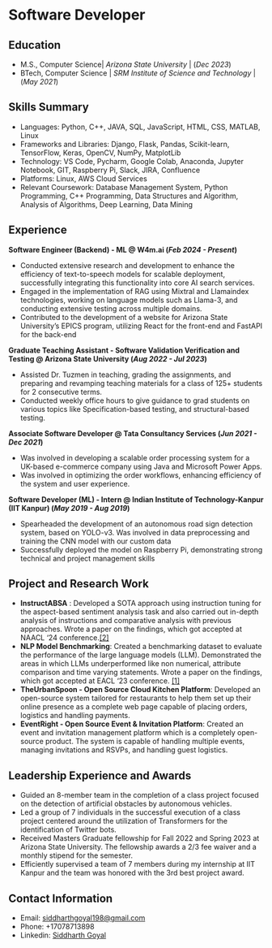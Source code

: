# Software Developer

## Education
- M.S., Computer Science| _Arizona State University_ | (_Dec 2023_)  
- BTech, Computer Science | _SRM Institute of Science and Technology_ | (_May 2021_)

## Skills Summary
- Languages: Python, C++, JAVA, SQL, JavaScript, HTML, CSS, MATLAB, Linux
- Frameworks and Libraries: Django, Flask, Pandas, Scikit-learn, TensorFlow, Keras, OpenCV, NumPy, MatplotLib
- Technology: VS Code, Pycharm, Google Colab, Anaconda, Jupyter Notebook, GIT, Raspberry Pi, Slack, JIRA, Confluence
- Platforms: Linux, AWS Cloud Services
- Relevant Coursework: Database Management System, Python Programming, C++ Programming, Data Structures and Algorithm, Analysis of Algorithms, Deep Learning, Data Mining

## Experience

**Software Engineer (Backend) - ML @ W4m.ai (_Feb 2024 - Present_)**
- Conducted extensive research and development to enhance the efficiency of text-to-speech models for scalable
deployment, successfully integrating this functionality into core AI search services.
- Engaged in the implementation of RAG using Mixtral and Llamaindex technologies, working on language
models such as Llama-3, and conducting extensive testing across multiple domains.
- Contributed to the development of a website for Arizona State University’s EPICS program, utilizing React for
the front-end and FastAPI for the back-end

**Graduate Teaching Assistant - Software Validation Verification and Testing @ Arizona State University (_Aug 2022 - Jul 2023_)**
- Assisted Dr. Tuzmen in teaching, grading the assignments, and preparing and revamping teaching materials for a class of 125+ students for 2 consecutive terms.
- Conducted weekly office hours to give guidance to grad students on various topics like Specification-based testing, and structural-based testing.

**Associate Software Developer @ Tata Consultancy Services (_Jun 2021 - Dec 2021_)**
- Was involved in developing a scalable order processing system for a UK-based e-commerce company using Java and Microsoft Power Apps.
- Was involved in optimizing the order workflows, enhancing efficiency of the system and user experience.
  
**Software Developer (ML) - Intern @ Indian Institute of Technology-Kanpur (IIT Kanpur) (_May 2019 - Aug 2019_)**
- Spearheaded the development of an autonomous road sign detection system, based on YOLO-v3. Was involved in data preprocessing and training the CNN model with our custom data
- Successfully deployed the model on Raspberry Pi, demonstrating strong technical and project management skills

## Project and Research Work
- **InstructABSA** : Developed a SOTA approach using instruction tuning for the aspect-based sentiment analysis task and also carried out in-depth analysis of instructions and comparative analysis with previous approaches. Wrote a paper on the findings, which got accepted at NAACL ‘24 conference.[[2]](https://aclanthology.org/2023.eacl-main.30/)
- **NLP Model Benchmarking**: Created a benchmarking dataset to evaluate the performance of the large language models (LLM). Demonstrated the areas in which LLMs underperformed like non numerical, attribute comparison and time varying statements. Wrote a paper on the findings, which got accepted at EACL ‘23 conference. [[1]](https://arxiv.org/abs/2210.07471)
- **TheUrbanSpoon - Open Source Cloud Kitchen Platform**: Developed an open-source system tailored for restaurants to help them set up their online presence as a complete web page capable of placing orders, logistics and handling payments.
- **EventRight - Open Source Event & Invitation Platform**: Created an event and invitation management platform which is a completely open-source product. The system is capable of handling multiple events, managing invitations and RSVPs, and
handling guest logistics.


## Leadership Experience and Awards

- Guided an 8-member team in the completion of a class project focused on the detection of artificial obstacles by autonomous
vehicles.
- Led a group of 7 individuals in the successful execution of a class project centered around the utilization of Transformers for
the identification of Twitter bots.
- Received Masters Graduate fellowship for Fall 2022 and Spring 2023 at Arizona State University. The fellowship awards a 2/3
fee waiver and a monthly stipend for the semester.
- Efficiently supervised a team of 7 members during my internship at IIT Kanpur and the team was honored with the 3rd best
project award.

## Contact Information
- Email: siddharthgoyal198@gmail.com
- Phone: +17078713898
- Linkedin: [Siddharth Goyal](https://www.linkedin.com/in/siddharth-goyal-8b1a4814b/)


























